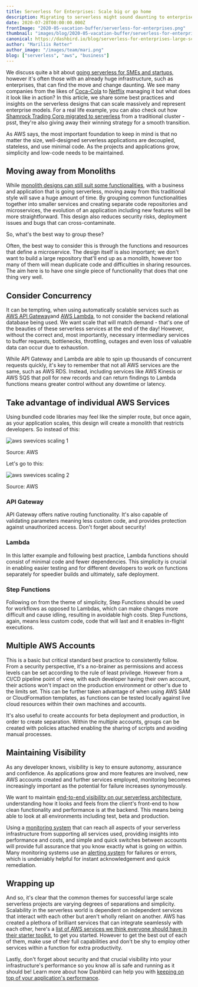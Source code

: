 ```yaml
---
title: Serverless for Enterprises: Scale big or go home
description: Migrating to serverless might sound daunting to enterprises with an already huge infrastructure. In this article, you'll find some best practices and insights on the serverless designs that can scale massively and represent enterprise models. 
date: 2020-07-28T00:00:00.000Z
frontImage: "2020-05-vacation-buffer/serverless-for-enterprises.png"
thumbnail: "images/blog/2020-05-vacation-buffer/serverless-for-enterprises.png"
canonical: https://dashbird.io/blog/serverless-for-enterprises-large-scale-projects/
author: "Mariliis Retter"
author_image: "/images/team/mari.png"
blog: ["serverless", "aws", "business"]
---
```


We discuss quite a bit about [going serverless for SMEs and startups](https://dashbird.io/blog/serverless-and-startups/), however it's often those with an already huge infrastructure, such as enterprises, that can find the move and change daunting. We see many companies from the likes of [Coca-Cola](https://dashbird.io/blog/serverless-case-study-coca-cola/) to [Netflix](https://dashbird.io/blog/serverless-case-study-coca-cola/) managing it but what does it look like in action? In this article, we share some best practices and insights on the serverless designs that can scale massively and represent enterprise models. For a real life example, you can also check out how [Shamrock Trading Corp migrated to serverless](https://sls.dashbird.io/going-serverless-case-study) from a traditional cluster - psst, they're also giving away their winning strategy for a smooth transition.

As AWS says, the most important foundation to keep in mind is that no matter the size, well-designed serverless applications are decoupled, stateless, and use minimal code. As the projects and applications grow, simplicity and low-code needs to be maintained.


## Moving away from Monoliths 

While [monolith designs can still suit some functionalities](https://dashbird.io/knowledge-base/well-architected/monolith-vs-microservices/), with a business and application that is going serverless, moving away from this traditional style will save a huge amount of time. By grouping common functionalities together into smaller services and creating separate code repositories and microservices, the evolution of an application including new features will be more straightforward. This design also reduces security risks, deployment issues and bugs that can cross-contaminate.

So, what's the best way to group these?

Often, the best way to consider this is through the functions and resources that define a microservice. The design itself is also important; we don't want to build a large repository that'll end up as a monolith, however too many of them will mean duplicate code and difficulties in sharing resources. The aim here is to have one single piece of functionality that does that one thing very well.


## Consider Concurrency 

It can be tempting, when using automatically scalable services such as [AWS API Gateway](https://dashbird.io/knowledge-base/api-gateway/what-is-an-api-gateway/)and [AWS Lambda](https://dashbird.io/knowledge-base/aws-lambda/introduction-to-aws-lambda/), to not consider the backend relational database being used. We want scale that will match demand - that's one of the beauties of these serverless services at the end of the day! However, without the correct and, most importantly, necessary intermediary services to buffer requests, bottlenecks, throttling, outages and even loss of valuable data can occur due to exhaustion. 

While API Gateway and Lambda are able to spin up thousands of concurrent requests quickly, it's key to remember that not all AWS services are the same, such as AWS RDS. Instead, including services like AWS Kinesis or AWS SQS that poll for new records and can return findings to Lambda functions means greater control without any downtime or latency.


## Take advantage of individual AWS Services 

Using bundled code libraries may feel like the simpler route, but once again, as your application scales, this design will create a monolith that restricts developers. So instead of this:

![aws swevices scaling 1](/images/blog/2020-05-vacation-buffer/aws-services-scaling2.png "aws swevices scaling 1")

Source: AWS

Let's go to this: 

![aws swevices scaling 2](/images/blog/2020-05-vacation-buffer/aws-services-scaling1.png "aws swevices scaling 2")

Source: AWS

### API Gateway

API Gateway offers native routing functionality. It's also capable of validating parameters meaning less custom code, and provides protection against unauthorized access. Don't forget about security!

### Lambda

In this latter example and following best practice, Lambda functions should consist of minimal code and fewer dependencies. This simplicity is crucial in enabling easier testing and for different developers to work on functions separately for speedier builds and ultimately, safe deployment.

### Step Functions

Following on from the theme of simplicity, Step Functions should be used for workflows as opposed to Lambdas, which can make changes more difficult and cause idling, resulting in avoidable high costs. Step Functions, again, means less custom code, code that will last and it enables in-flight executions.


## Multiple AWS Accounts 

This is a basic but critical standard best practice to consistently follow. From a security perspective, it's a no-brainer as permissions and access levels can be set according to the rule of least privilege. However from a CI/CD pipeline point of view, with each developer having their own account, their actions won't impact on the production environment or other's due to the limits set. This can be further taken advantage of when using AWS SAM or CloudFormation templates, as functions can be tested locally against live cloud resources within their own machines and accounts.

It's also useful to create accounts for beta deployment and production, in order to create separation. Within the multiple accounts, groups can be created with policies attached enabling the sharing of scripts and avoiding manual processes.


## Maintaining Visibility 

As any developer knows, visibility is key to ensure autonomy, assurance and confidence. As applications grow and more features are involved, new AWS accounts created and further services employed, monitoring becomes increasingly important as the potential for failure increases synonymously.

We want to maintain [end-to-end visibility on our serverless architecture](https://dashbird.io/docs/dashbird/how-dashbird-works), understanding how it looks and feels from the client's front-end to how clean functionality and performance is at the backend. This means being able to look at all environments including test, beta and production.

Using a [monitoring system](https://dashbird.io/features/) that can reach all aspects of your serverless infrastructure from supporting all services used, providing insights into performance and costs, and simple and quick switches between accounts will provide full assurance that you know exactly what is going on within. Many monitoring systems use an [alerting system](https://dashbird.io/features/automated-alerting/) for failures or errors, which is undeniably helpful for instant acknowledgement and quick remediation.


## Wrapping up

And so, it's clear that the common themes for successful large scale serverless projects are varying degrees of separations and simplicity. Scalability in the serverless world is dependent on independent services that interact with each other but aren't wholly reliant on another. AWS has created a plethora of brilliant services that can integrate seamlessly with each other, here's a [list of AWS services we think everyone should have in their starter toolkit](https://dashbird.io/blog/5-core-aws-serverless-tools-starterkit/), to get you started. However to get the best out of each of them, make use of their full capabilities and don't be shy to employ other services within a function for extra productivity.

Lastly, don't forget about security and that crucial visibility into your infrastructure's performance so you know all is safe and running as it should be! Learn more about how Dashbird can help you with [keeping on top of your application's performance](https://dashbird.io/features/).
